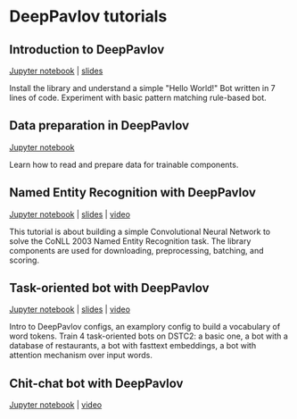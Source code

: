 # DeepPavlov tutorials

## Introduction to DeepPavlov

[Jupyter notebook](00_deeppavlov_intro.ipynb) | [slides](00_deeppavlov_intro.pdf) 

Install the library and understand a simple "Hello World!" Bot written in 7 lines of code. Experiment with basic pattern matching rule-based bot.

## Data preparation in DeepPavlov

[Jupyter notebook](01_deeppavlov_data.ipynb)

Learn how to read and prepare data for trainable components.

## Named Entity Recognition with DeepPavlov

[Jupyter notebook](02_deeppavlov_ner.ipynb) | [slides](02_deeppavlov_ner.pdf) | [video](https://youtu.be/6HlL87PWxXU)

This tutorial is about building a simple Convolutional Neural Network to solve the CoNLL 2003 Named Entity Recognition task. The library components are used for downloading, preprocessing, batching, and scoring.  

## Task-oriented bot with DeepPavlov

[Jupyter notebook](04_deeppavlov_gobot.ipynb) | [slides](04_deeppavlov_gobot.pdf) | [video](https://youtu.be/uvH1zB7qahI)

Intro to DeepPavlov configs, an examplory config to build a vocabulary of word tokens. Train 4 task-oriented bots on DSTC2: a basic one, a bot with a database of restaurants, a bot with fasttext embeddings, a bot with attention mechanism over input words. 

## Chit-chat bot with DeepPavlov

[Jupyter notebook](04_deeppavlov_chitchat.ipynb) | [video](https://youtu.be/G1TkCkoghC8)
